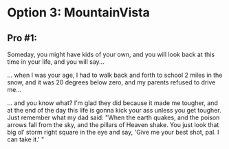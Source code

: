<script lang="ts">
	import { addSteps } from '$lib/addsteps';

	let classP = 'text-blue-400';

</script>


# Option 3: MountainVista

## Pro #1: 

<div use:addSteps={[{ steps: '1', classes: classP }]}>
Someday, you might have kids of your own, and you will look back at this time in your life, and you will say...

</div>

<div use:addSteps={[{ steps: '2', classes: classP }]}>

... when I was your age, I had to walk back and forth to school 2 miles in the snow, and it was 20 degrees below zero, and my parents refused to drive me...

</div>

<div use:addSteps={[{ steps: '3', classes: classP }]}>

... and you know what? I'm glad they did because it made me tougher, and at the end of the day this life is gonna kick your ass unless you get tougher. Just remember what my dad said: "When the earth quakes, and the poison arrows fall from the sky, and the pillars of Heaven shake. You just look that big ol’ storm right square in the eye and say, 'Give me your best shot, pal. I can take it.' "

</div>